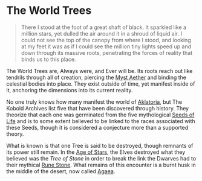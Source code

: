 # The World Trees

> There I stood at the foot of a great shaft of black. It sparkled like a million stars, yet dulled the air around it in a shroud of liquid air. I could not see the top of the canopy from where I stood, and looking at my feet it was as if I could see the million tiny lights speed up and down through its massive roots, penetrating the forces of reality that binds us to this place.

The World Trees are, Always were, and Ever will be. Its roots reach out like tendrils through all of creation, piercing the [Myst Aether](../../../planes/myst) and binding the celestial bodies into place. They exist outside of time, yet manifest inside of it, anchoring the dimensions into its current reality.

No one truly knows how many manifest the world of [Aklatoria](../../../../geography/aklatoria), but The Kobold Archives list five that have been discovered through history. They theorize that each one was germinated from the five mythological [Seeds of Life](../../../../history/myths/seeds_of_life) and is to some extent believed to be linked to the races associated with these Seeds, though it is considered a conjecture more than a supported theory.

What is known is that one Tree is said to be destroyed, though remnants of its power still remain. In the [Age of Stars](../../../../history/ages/age_of_the_stars#the-destruction-of-the-tree), the Elves destroyed what they believed was the _Tree of Stone_ in order to break the link the Dwarves had to their mythical [Rune Stone](../../../magic/mythical_artifacts/rune_stone). What remains of this encounter is a burnt husk in the middle of the desert, now called [Agaea](../../../../geography/realms/agaea).